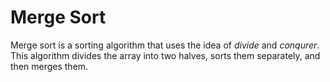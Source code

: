 # Merge Sort

Merge sort is a sorting algorithm that uses the idea of *divide* and *conqurer*. This algorithm divides the array into two halves, sorts them separately, and then merges them.